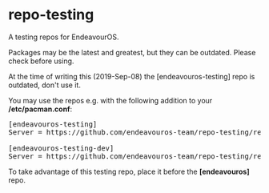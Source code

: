 # repo-testing
A testing repos for EndeavourOS.

Packages may be the latest and greatest, but they can be outdated. Please check before using.

At the time of writing this (2019-Sep-08) the [endeavouros-testing] repo is outdated, don't use it.

You may use the repos e.g. with the following addition to your **/etc/pacman.conf**:
<pre>
[endeavouros-testing]
Server = https://github.com/endeavouros-team/repo-testing/releases/download/assets

[endeavouros-testing-dev]
Server = https://github.com/endeavouros-team/repo-testing/releases/download/$arch
</pre>
To take advantage of this testing repo, place it before the **[endeavouros]** repo.
